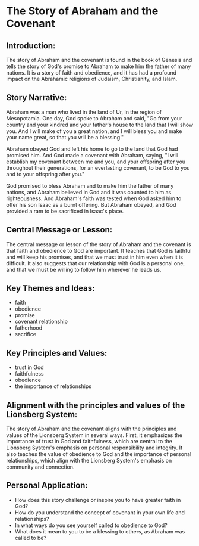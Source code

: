# The Story of Abraham and the Covenant

## Introduction:

The story of Abraham and the covenant is found in the book of Genesis and tells the story of God's promise to Abraham to make him the father of many nations. It is a story of faith and obedience, and it has had a profound impact on the Abrahamic religions of Judaism, Christianity, and Islam.

## Story Narrative:

Abraham was a man who lived in the land of Ur, in the region of Mesopotamia. One day, God spoke to Abraham and said, "Go from your country and your kindred and your father's house to the land that I will show you. And I will make of you a great nation, and I will bless you and make your name great, so that you will be a blessing."

Abraham obeyed God and left his home to go to the land that God had promised him. And God made a covenant with Abraham, saying, "I will establish my covenant between me and you, and your offspring after you throughout their generations, for an everlasting covenant, to be God to you and to your offspring after you."

God promised to bless Abraham and to make him the father of many nations, and Abraham believed in God and it was counted to him as righteousness. And Abraham's faith was tested when God asked him to offer his son Isaac as a burnt offering. But Abraham obeyed, and God provided a ram to be sacrificed in Isaac's place.

## Central Message or Lesson:

The central message or lesson of the story of Abraham and the covenant is that faith and obedience to God are important. It teaches that God is faithful and will keep his promises, and that we must trust in him even when it is difficult. It also suggests that our relationship with God is a personal one, and that we must be willing to follow him wherever he leads us.

## Key Themes and Ideas:

-   faith
-   obedience
-   promise
-   covenant relationship
-   fatherhood
-   sacrifice

## Key Principles and Values:

-   trust in God
-   faithfulness
-   obedience
-   the importance of relationships

## Alignment with the principles and values of the Lionsberg System:

The story of Abraham and the covenant aligns with the principles and values of the Lionsberg System in several ways. First, it emphasizes the importance of trust in God and faithfulness, which are central to the Lionsberg System's emphasis on personal responsibility and integrity. It also teaches the value of obedience to God and the importance of personal relationships, which align with the Lionsberg System's emphasis on community and connection.

## Personal Application:

-   How does this story challenge or inspire you to have greater faith in God?
-   How do you understand the concept of covenant in your own life and relationships?
-   In what ways do you see yourself called to obedience to God?
-   What does it mean to you to be a blessing to others, as Abraham was called to be?